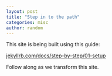 ```yaml
---
layout: post
title: "Step in to the path"
categories: misc
author: random
---
```


This site is being built using this guide:

[jekyllrb.com/docs/step-by-step/01-setup](https://jekyllrb.com/docs/step-by-step/01-setup/)

Follow along as we transform this site.
